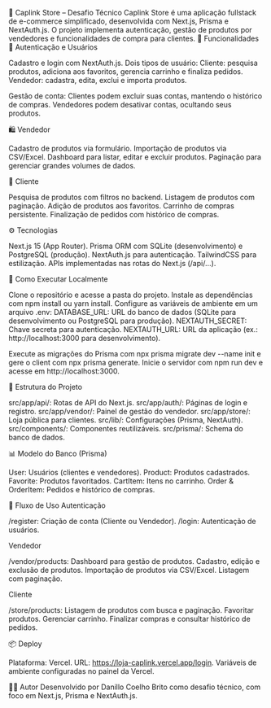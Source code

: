 🛒 Caplink Store – Desafio Técnico
Caplink Store é uma aplicação fullstack de e-commerce simplificado, desenvolvida com Next.js, Prisma e NextAuth.js. O projeto implementa autenticação, gestão de produtos por vendedores e funcionalidades de compra para clientes.
📌 Funcionalidades
🔑 Autenticação e Usuários

Cadastro e login com NextAuth.js.
Dois tipos de usuário:
Cliente: pesquisa produtos, adiciona aos favoritos, gerencia carrinho e finaliza pedidos.
Vendedor: cadastra, edita, exclui e importa produtos.


Gestão de conta:
Clientes podem excluir suas contas, mantendo o histórico de compras.
Vendedores podem desativar contas, ocultando seus produtos.



🛍️ Vendedor

Cadastro de produtos via formulário.
Importação de produtos via CSV/Excel.
Dashboard para listar, editar e excluir produtos.
Paginação para gerenciar grandes volumes de dados.

👤 Cliente

Pesquisa de produtos com filtros no backend.
Listagem de produtos com paginação.
Adição de produtos aos favoritos.
Carrinho de compras persistente.
Finalização de pedidos com histórico de compras.

⚙️ Tecnologias

Next.js 15 (App Router).
Prisma ORM com SQLite (desenvolvimento) e PostgreSQL (produção).
NextAuth.js para autenticação.
TailwindCSS para estilização.
APIs implementadas nas rotas do Next.js (/api/...).

🚀 Como Executar Localmente

Clone o repositório e acesse a pasta do projeto.
Instale as dependências com npm install ou yarn install.
Configure as variáveis de ambiente em um arquivo .env:
DATABASE_URL: URL do banco de dados (SQLite para desenvolvimento ou PostgreSQL para produção).
NEXTAUTH_SECRET: Chave secreta para autenticação.
NEXTAUTH_URL: URL da aplicação (ex.: http://localhost:3000 para desenvolvimento).


Execute as migrações do Prisma com npx prisma migrate dev --name init e gere o client com npx prisma generate.
Inicie o servidor com npm run dev e acesse em http://localhost:3000.

📂 Estrutura do Projeto

src/app/api/: Rotas de API do Next.js.
src/app/auth/: Páginas de login e registro.
src/app/vendor/: Painel de gestão do vendedor.
src/app/store/: Loja pública para clientes.
src/lib/: Configurações (Prisma, NextAuth).
src/components/: Componentes reutilizáveis.
src/prisma/: Schema do banco de dados.

📊 Modelo do Banco (Prisma)

User: Usuários (clientes e vendedores).
Product: Produtos cadastrados.
Favorite: Produtos favoritados.
CartItem: Itens no carrinho.
Order & OrderItem: Pedidos e histórico de compras.

🧭 Fluxo de Uso
Autenticação

/register: Criação de conta (Cliente ou Vendedor).
/login: Autenticação de usuários.

Vendedor

/vendor/products: Dashboard para gestão de produtos.
Cadastro, edição e exclusão de produtos.
Importação de produtos via CSV/Excel.
Listagem com paginação.

Cliente

/store/products: Listagem de produtos com busca e paginação.
Favoritar produtos.
Gerenciar carrinho.
Finalizar compras e consultar histórico de pedidos.

📦 Deploy

Plataforma: Vercel.
URL: https://loja-caplink.vercel.app/login.
Variáveis de ambiente configuradas no painel da Vercel.

🧑‍💻 Autor
Desenvolvido por Danillo Coelho Brito como desafio técnico, com foco em Next.js, Prisma e NextAuth.js.